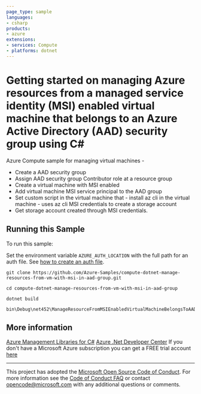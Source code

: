 ```yaml
---
page_type: sample
languages:
- csharp
products:
- azure
extensions:
- services: Compute
- platforms: dotnet
---
```


# Getting started on managing Azure resources from a managed service identity (MSI) enabled virtual machine that belongs to an Azure Active Directory (AAD) security group using C# #

 Azure Compute sample for managing virtual machines -
   - Create a AAD security group
   - Assign AAD security group Contributor role at a resource group
   - Create a virtual machine with MSI enabled
   - Add virtual machine MSI service principal to the AAD group
   - Set custom script in the virtual machine that
          - install az cli in the virtual machine
          - uses az cli MSI credentials to create a storage account
   - Get storage account created through MSI credentials.


## Running this Sample ##

To run this sample:

Set the environment variable `AZURE_AUTH_LOCATION` with the full path for an auth file. See [how to create an auth file](https://github.com/Azure/azure-libraries-for-net/blob/master/AUTH.md).

    git clone https://github.com/Azure-Samples/compute-dotnet-manage-resources-from-vm-with-msi-in-aad-group.git

    cd compute-dotnet-manage-resources-from-vm-with-msi-in-aad-group

    dotnet build

    bin\Debug\net452\ManageResourceFromMSIEnabledVirtualMachineBelongsToAADGroup.exe

## More information ##

[Azure Management Libraries for C#](https://github.com/Azure/azure-sdk-for-net/tree/Fluent)
[Azure .Net Developer Center](https://azure.microsoft.com/en-us/develop/net/)
If you don't have a Microsoft Azure subscription you can get a FREE trial account [here](http://go.microsoft.com/fwlink/?LinkId=330212)

---

This project has adopted the [Microsoft Open Source Code of Conduct](https://opensource.microsoft.com/codeofconduct/). For more information see the [Code of Conduct FAQ](https://opensource.microsoft.com/codeofconduct/faq/) or contact [opencode@microsoft.com](mailto:opencode@microsoft.com) with any additional questions or comments.